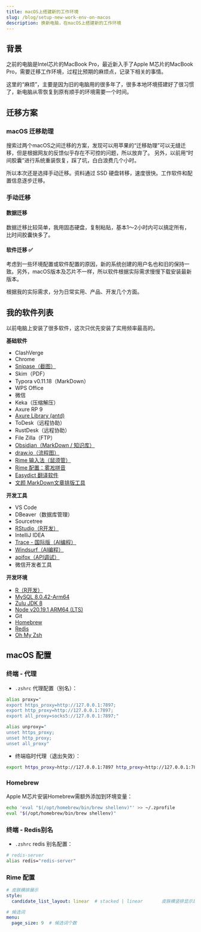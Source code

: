 ```yaml
---
title: macOS上搭建新的工作环境
slug: /blog/setup-new-work-env-on-macos
description: 换新电脑，在macOS上搭建新的工作环境
---
```

## 背景
之前的电脑是Intel芯片的MacBook Pro，最近新入手了Apple M芯片的MacBook Pro，需要迁移工作环境，过程比预期的麻烦点，记录下相关的事情。

这里的“麻烦”，主要是因为旧的电脑用的很多年了，很多本地环境搭建好了很习惯了，新电脑从零恢复到原有顺手的环境需要一个时间。

## 迁移方案
### macOS 迁移助理
搜索过两个macOS之间迁移的方案，发现可以用苹果的“迁移助理”可以无缝迁移，但是根据网友的反馈似乎存在不可控的问题，所以放弃了。
另外，以前用“时间胶囊”进行系统重装恢复，踩了坑，白白浪费几个小时。

所以本次还是选择手动迁移。资料通过 SSD 硬盘转移，速度很快。工作软件和配置信息逐步迁移。

### 手动迁移
#### 数据迁移
数据迁移比较简单，我用固态硬盘，复制粘贴，基本1～2小时内可以搞定所有，比时间胶囊快多了。

#### 软件迁移 ✅
考虑到一些环境配置或软件配置的原因，新的系统创建的用户名也和旧的保持一致。另外，macOS版本及芯片不一样，所以软件根据实际需求慢慢下载安装最新版本。

根据我的实际需求，分为日常实用、产品、开发几个方面。


## 我的软件列表

以前电脑上安装了很多软件，这次只优先安装了实用频率最高的。

**基础软件**
- ClashVerge
- Chrome
- [Snipase（截图）](https://www.snipaste.com/)
- Skim（PDF）
- Typora v0.11.18（MarkDown）
- WPS Office
- 微信
- Keka（压缩解压）
- Axure RP 9
- [Axure Library (antd)](https://github.com/ant-design/ant-design/releases/resource/)
- ToDesk（远程协助）
- RustDesk（远程协助）
- File Zilla（FTP）
- [Obsidian（MarkDown / 知识库）](https://obsidian.md/)
- [draw.io（流程图）](https://www.drawio.com/)
- [Rime 输入法（鼠须管）](https://rime.im/)
- [Rime 配置：雾凇拼音](https://github.com/iDvel/rime-ice?tab=readme-ov-file#%E6%89%8B%E5%8A%A8%E5%AE%89%E8%A3%85)
- [Easydict 翻译软件](https://github.com/tisfeng/Easydict)
- [文颜 MarkDown文章排版工具](https://yuzhi.tech/wenyan)

**开发工具**
- VS Code
- DBeaver（数据库管理）
- Sourcetree
- [RStudio（R开发）](https://posit.co/download/rstudio-desktop/)
- IntelliJ IDEA
- [Trace - 国际版（AI编程）](https://www.trae.ai/) 
- [Windsurf（AI编程）](https://windsurf.com/editor)
- [apifox（API调试）](https://apifox.com/)
- 微信开发者工具

**开发环境**
- [R（R开发）](https://posit.co/download/rstudio-desktop/)
- [MySQL 8.0.42-Arm64](https://dev.mysql.com/downloads/mysql/)
- [Zulu JDK 8](https://www.azul.com/downloads/?version=java-8-lts&os=macos&architecture=arm-64-bit&package=jdk#zulu)
- [Node v20.19.1 ARM64 (LTS)](https://nodejs.org/en/download/)
- Git
- [Homebrew](https://brew.sh/zh-cn/)
- [Redis](https://redis.io/docs/latest/operate/oss_and_stack/install/archive/install-redis/install-redis-on-mac-os/)
- [Oh My Zsh](https://ohmyz.sh/)

## macOS 配置
### 终端 - 代理

- `.zshrc` 代理配置（别名）：
``` bash title='.zshrc'
alias proxy="
export https_proxy=http://127.0.0.1:7897;
export http_proxy=http://127.0.0.1:7897;
export all_proxy=socks5://127.0.0.1:7897;"

alias unproxy="
unset https_proxy;
unset http_proxy;
unset all_proxy"
```

- 终端临时代理（退出失效）：
``` bash title='.zshrc'
export https_proxy=http://127.0.0.1:7897 http_proxy=http://127.0.0.1:7897 all_proxy=socks5://127.0.0.1:7897
```

### Homebrew

Apple M芯片安装Homebrew需额外添加到环境变量：
``` bash
echo 'eval "$(/opt/homebrew/bin/brew shellenv)"' >> ~/.zprofile
eval "$(/opt/homebrew/bin/brew shellenv)"
```

  
### 终端 - Redis别名

- `.zshrc` redis 别名配置：
``` bash title='.zshrc'
# redis-server
alias redis="redis-server"
```

### Rime 配置

``` yaml title='squirrel.yaml'
# 皮肤横排展示
style:
  candidate_list_layout: linear  # stacked | linear       皮肤横竖排显示是调整这个
```

``` yaml title='default.yaml'
# 候选词
menu:
  page_size: 9  # 候选词个数
```